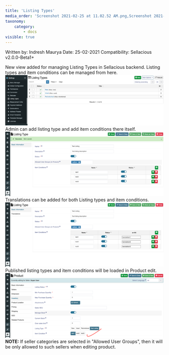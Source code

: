 ```yaml
---
title: 'Listing Types'
media_order: 'Screenshot 2021-02-25 at 11.02.52 AM.png,Screenshot 2021-02-25 at 11.09.03 AM.png,Screenshot 2021-02-25 at 11.09.37 AM.png,Screenshot 2021-02-25 at 11.10.45 AM.png'
taxonomy:
    category:
        - docs
visible: true
---
```


Written by: Indresh Maurya
Date: 25-02-2021
Compatibility: Sellacious v2.0.0-Beta1+


New view added for managing Listing Types in Sellacious backend. Listing types and item conditions can be managed from here. 
![](Screenshot%202021-02-25%20at%2011.02.52%20AM.png)
Admin can add listing type and add item conditions there itself. 
![](Screenshot%202021-02-25%20at%2011.09.03%20AM.png)
Translations can be added for both Listing types and item conditions. 
![](Screenshot%202021-02-25%20at%2011.09.37%20AM.png)
Published listing types and item conditions will be loaded in Product edit.
![](Screenshot%202021-02-25%20at%2011.10.45%20AM.png)
**NOTE:** If seller categories are selected in "Allowed User Groups", then it will be only allowed to such sellers when editing product.